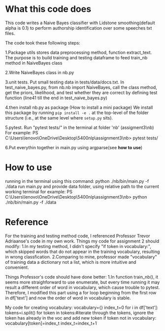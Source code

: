 # What this code does
This code writes a Naive Bayes classifier with Lidstone smoothing(default alpha is 0.1) to perform authorship identification over some speeches txt files.

The code took these following steps:

1.Package utils stores data preprocessing method, function extract_text. The purpose is to build training and testing dataframe to feed train_nb method in NaiveBayes class

2.Write NaiveBayes class in nb.py

3.unit tests. Put small testing data in tests/data/docs.txt. In test_naive_bayes.py, from nb.nb import NaiveBayes, call the class method, get the priors, likelihood, and test whether they are correct by defining test function (line41 till the end in test_naive_bayes.py)

4.then install nb.py as package
(How to install a mini package)
We install this package by running `pip install -e .` at the top-level of the folder structure (i.e., at the same level where `setup.py` sits).

5.pytest. Run "pytest tests/" in the terminal at folder 'nb' (assigment3\nb)
For example:
PS C:\Users\lenovo\OneDrive\Desktop\5400nlp\assignment3\nb> pytest tests/

6.Put everythin together in main.py using argparse(see **how to use**)
# How to use
running in the terminal using this command:
python ./nb/bin/main.py -f ./data
run main.py and provide data folder, using relative path to the current working terminal
for example:
PS C:\Users\lenovo\OneDrive\Desktop\5400nlp\assignment3\nb> python ./nb/bin/main.py -f ./data

# Reference
For the training and testing method code, I referenced Professor Trevor Adriaanse's code in my own work.
Things my code for assignment 2 should modify: 
1.In my testing method, I didn't specify "if token in vocabulary:", which skipped words that do not appear in the training vocabulary, resulting in wrong classfication.
2.Comparing to mine, professor made "vocabulary" of training data a dictionary not a list, which is more intuitive and convenient.

Things Professor's code should have done better:
1.In function train_nb(), it seems more straighforward to use enumerate, but every time running it may result a different order of word in vocabulary, which cause trouble to pytest. Therefore, I modified this part using a for loop beginning from the first row in df['text'] and now the order of word in vocabulary is stable.

My code for creating vocabulary:
vocabulary={}
    index_t=0
    for i in df['text']:
        tokens=i.split()
        for token in tokens:#iterate through the tokens, ignore the token has already in the voc and add new token
            if token not in vocabulary:
                vocabulary[token]=index_t
                index_t=index_t+1